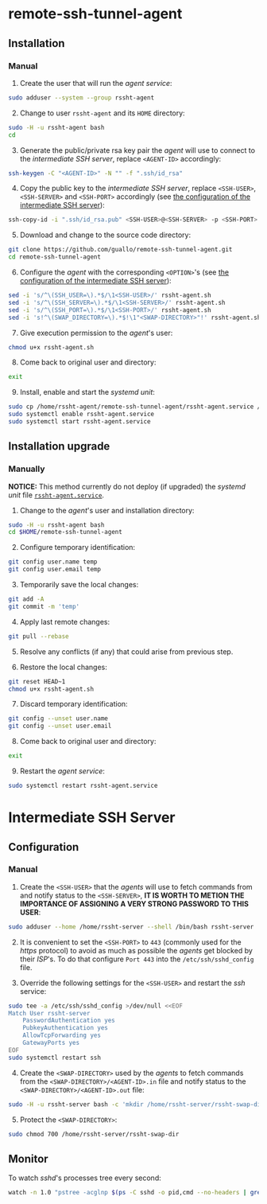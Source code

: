 # remote-ssh-tunnel-agent

## Installation

### Manual

1.  Create the user that will run the *agent service*:

```bash
sudo adduser --system --group rssht-agent
```

2.  Change to user `rssht-agent` and its `HOME` directory:

```bash
sudo -H -u rssht-agent bash
cd
```

3.  Generate the public/private rsa key pair the *agent* will use to connect to the *intermediate SSH server*, replace `<AGENT-ID>` accordingly:

```bash
ssh-keygen -C "<AGENT-ID>" -N "" -f ".ssh/id_rsa"
```

4.  Copy the public key to the *intermediate SSH server*, replace `<SSH-USER>`, `<SSH-SERVER>` and `<SSH-PORT>` accordingly (see [the configuration of the intermediate SSH server](#manual-1)):

```bash
ssh-copy-id -i ".ssh/id_rsa.pub" <SSH-USER>@<SSH-SERVER> -p <SSH-PORT>
```

5.  Download and change to the source code directory:

```bash
git clone https://github.com/guallo/remote-ssh-tunnel-agent.git
cd remote-ssh-tunnel-agent
```

6.  Configure the *agent* with the corresponding `<OPTION>`'s (see [the configuration of the intermediate SSH server](#manual-1)):

```bash
sed -i 's/^\(SSH_USER=\).*$/\1<SSH-USER>/' rssht-agent.sh
sed -i 's/^\(SSH_SERVER=\).*$/\1<SSH-SERVER>/' rssht-agent.sh
sed -i 's/^\(SSH_PORT=\).*$/\1<SSH-PORT>/' rssht-agent.sh
sed -i 's!^\(SWAP_DIRECTORY=\).*$!\1"<SWAP-DIRECTORY>"!' rssht-agent.sh
```

7.  Give execution permission to the *agent*'s user:

```bash
chmod u+x rssht-agent.sh
```

8.  Come back to original user and directory:

```bash
exit
```

9.  Install, enable and start the *systemd unit*:

```bash
sudo cp /home/rssht-agent/remote-ssh-tunnel-agent/rssht-agent.service /lib/systemd/system/
sudo systemctl enable rssht-agent.service
sudo systemctl start rssht-agent.service
```

## Installation upgrade

### Manually

**NOTICE:** This method currently do not deploy (if upgraded) the *systemd unit* file [`rssht-agent.service`](https://github.com/guallo/remote-ssh-tunnel-agent/blob/master/rssht-agent.service).

1.  Change to the *agent*'s user and installation directory:

```bash
sudo -H -u rssht-agent bash
cd $HOME/remote-ssh-tunnel-agent
```

2.  Configure temporary identification:

```bash
git config user.name temp
git config user.email temp
```

3.  Temporarily save the local changes:

```bash
git add -A
git commit -m 'temp'
```

4.  Apply last remote changes:

```bash
git pull --rebase
```

5.  Resolve any conflicts (if any) that could arise from previous step.

6.  Restore the local changes:

```bash
git reset HEAD~1
chmod u+x rssht-agent.sh
```

7.  Discard temporary identification:

```bash
git config --unset user.name
git config --unset user.email
```

8.  Come back to original user and directory:

```bash
exit
```

9.  Restart the *agent service*:

```bash
sudo systemctl restart rssht-agent.service
```

# Intermediate SSH Server

## Configuration

### Manual

1.  Create the `<SSH-USER>` that the *agents* will use to fetch commands from and notify status to the `<SSH-SERVER>`, **IT IS WORTH TO METION THE IMPORTANCE OF ASSIGNING A VERY STRONG PASSWORD TO THIS USER**:

```bash
sudo adduser --home /home/rssht-server --shell /bin/bash rssht-server
```

2.  It is convenient to set the `<SSH-PORT>` to `443` (commonly used for the *https* protocol) to avoid as much as possible the *agents* get blocked by their *ISP*'s. To do that configure `Port 443` into the `/etc/ssh/sshd_config` file.

3.  Override the following settings for the `<SSH-USER>` and restart the *ssh* service:

```bash
sudo tee -a /etc/ssh/sshd_config >/dev/null <<EOF
Match User rssht-server
    PasswordAuthentication yes
    PubkeyAuthentication yes
    AllowTcpForwarding yes
    GatewayPorts yes
EOF
sudo systemctl restart ssh
```

4.  Create the `<SWAP-DIRECTORY>` used by the *agents* to fetch commands from the `<SWAP-DIRECTORY>/<AGENT-ID>.in` file and notify status to the `<SWAP-DIRECTORY>/<AGENT-ID>.out` file:

```bash
sudo -H -u rssht-server bash -c 'mkdir /home/rssht-server/rssht-swap-dir'
```

5.  Protect the `<SWAP-DIRECTORY>`:

```bash
sudo chmod 700 /home/rssht-server/rssht-swap-dir
```

## Monitor

To watch *sshd*'s processes tree every second:

```bash
watch -n 1.0 "pstree -acglnp $(ps -C sshd -o pid,cmd --no-headers | grep /usr/sbin/sshd | grep -Po '\d+' | head -n 1)"
```
